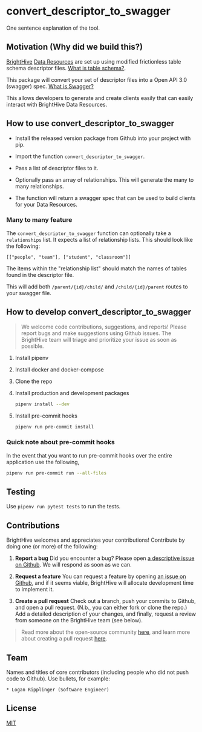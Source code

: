 # convert_descriptor_to_swagger

One sentence explanation of the tool.

## Motivation (Why did we build this?)

[BrightHive](https://brighthive.io/) [Data Resources](https://github.com/brighthive/data-resource-generator) are set up using modified frictionless table schema descriptor files. [What is table schema?](https://frictionlessdata.io/specs/table-schema/).

This package will convert your set of descriptor files into a Open API 3.0 (swagger) spec. [What is Swagger?](https://swagger.io/docs/specification/about/)

This allows developers to generate and create clients easily that can easily interact with BrightHive Data Resources.

## How to use convert_descriptor_to_swagger

- Install the released version package from Github into your project with pip.

- Import the function `convert_descriptor_to_swagger`.

- Pass a list of descriptor files to it.

- Optionally pass an array of relationships. This will generate the many to many relationships.

- The function will return a swagger spec that can be used to build clients for your Data Resources.

### Many to many feature

The `convert_descriptor_to_swagger` function can optionally take a `relationships` list. It expects a list of relationship lists. This should look like the following:

`[["people", "team"], ["student", "classroom"]]`

The items within the "relationship list" should match the names of tables found in the descriptor file.

This will add both `/parent/{id}/child/` and `/child/{id}/parent` routes to your swagger file.

## How to develop convert_descriptor_to_swagger

> We welcome code contributions, suggestions, and reports! Please report bugs and make suggestions using Github issues. The BrightHive team will triage and prioritize your issue as soon as possible.

1. Install pipenv
1. Install docker and docker-compose
1. Clone the repo
1. Install production and development packages

    ```bash
    pipenv install --dev
    ```

1. Install pre-commit hooks

    ```bash
    pipenv run pre-commit install
    ```

### Quick note about pre-commit hooks

In the event that you want to run pre-commit hooks over the entire application use the following,

```bash
pipenv run pre-commit run --all-files
```

## Testing

Use `pipenv run pytest tests` to run the tests.

## Contributions

BrightHive welcomes and appreciates your contributions! Contribute by doing one (or more) of the following:

1. **Report a bug**
Did you encounter a bug? Please open [a descriptive issue on Github](https://github.com/brighthive/convert_descriptor_to_swagger/issues). We will respond as soon as we can.

2. **Request a feature**
You can request a feature by opening [an issue on Github](https://github.com/brighthive/convert_descriptor_to_swagger/issues), and if it seems viable, BrightHive will allocate development time to implement it.

3. **Create a pull request**
Check out a branch, push your commits to Github, and open a pull request. (N.b., you can either fork or clone the repo.) Add a detailed description of your changes, and finally, request a review from someone on the BrightHive team (see below).

> Read more about the open-source community [here](https://www.digitalocean.com/community/tutorial_series/an-introduction-to-open-source), and learn more about creating a pull request [here](https://www.digitalocean.com/community/tutorials/how-to-create-a-pull-request-on-github).

## Team

Names and titles of core contributors (including people who did not push code to Github). Use bullets, for example:

```
* Logan Ripplinger (Software Engineer)
```

## License

[MIT](LICENSE)
